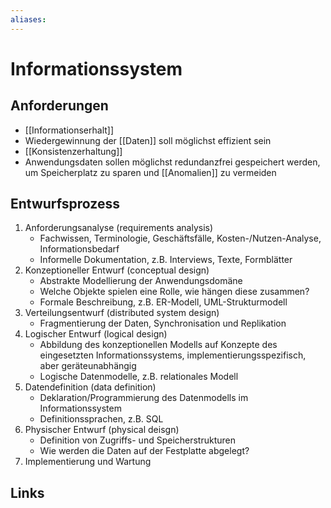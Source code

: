 ```yaml
---
aliases: 
---
```

# Informationssystem 
## Anforderungen
- [[Informationserhalt]]
- Wiedergewinnung der [[Daten]] soll möglichst effizient sein
- [[Konsistenzerhaltung]]
- Anwendungsdaten sollen möglichst redundanzfrei gespeichert werden, um Speicherplatz zu sparen und [[Anomalien]] zu vermeiden

## Entwurfsprozess
1. Anforderungsanalyse (requirements analysis)
	- Fachwissen, Terminologie, Geschäftsfälle, Kosten-/Nutzen-Analyse, Informationsbedarf
	- Informelle Dokumentation, z.B. Interviews, Texte, Formblätter
2. Konzeptioneller Entwurf (conceptual design)
	- Abstrakte Modellierung der Anwendungsdomäne
	- Welche Objekte spielen eine Rolle, wie hängen diese zusammen?
	- Formale Beschreibung, z.B. ER-Modell, UML-Strukturmodell
3. Verteilungsentwurf (distributed system design)
	- Fragmentierung der Daten, Synchronisation und Replikation
4. Logischer Entwurf (logical design)
	- Abbildung des konzeptionellen Modells auf Konzepte des eingesetzten Informationssystems, implementierungsspezifisch, aber geräteunabhängig
	- Logische Datenmodelle, z.B. relationales Modell
5. Datendefinition (data definition)
	- Deklaration/Programmierung des Datenmodells im Informationssystem
	- Definitionssprachen, z.B. SQL
6. Physischer Entwurf (physical deisgn)
	- Definition von Zugriffs- und Speicherstrukturen
	- Wie werden die Daten auf der Festplatte abgelegt?
7. Implementierung und Wartung
## Links